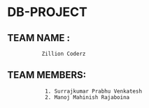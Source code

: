 # DB-PROJECT

## TEAM NAME : 
               Zillion Coderz
## TEAM MEMBERS:
                1. Surrajkumar Prabhu Venkatesh
                2. Manoj Mahinish Rajaboina
